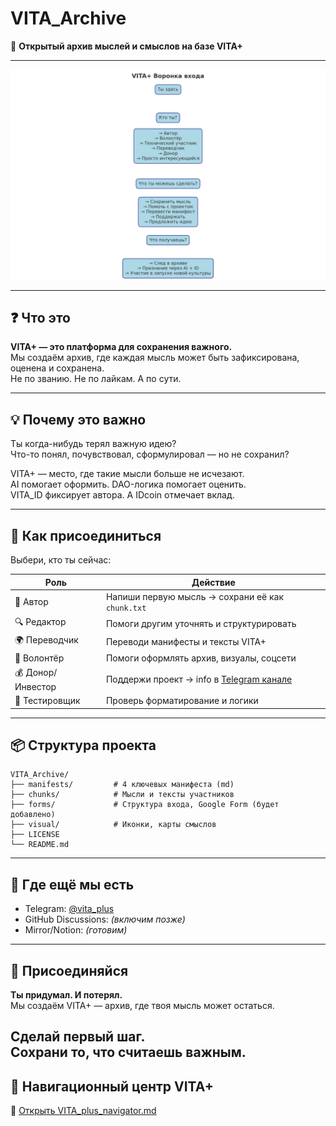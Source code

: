 # VITA_Archive  
🧠 **Открытый архив мыслей и смыслов на базе VITA+**

---

![VITA+ Entry Funnel](VITA_entry_funnel.png)

---

## ❓ Что это

**VITA+ — это платформа для сохранения важного.**  
Мы создаём архив, где каждая мысль может быть зафиксирована, оценена и сохранена.  
Не по званию. Не по лайкам. А по сути.

---

## 💡 Почему это важно

Ты когда-нибудь терял важную идею?  
Что-то понял, почувствовал, сформулировал — но не сохранил?

VITA+ — место, где такие мысли больше не исчезают.  
AI помогает оформить. DAO-логика помогает оценить.  
VITA_ID фиксирует автора. А IDcoin отмечает вклад.

---

## 🚪 Как присоединиться

Выбери, кто ты сейчас:

| Роль              | Действие                                                |
|-------------------|---------------------------------------------------------|
| 📝 Автор           | Напиши первую мысль → сохрани её как `chunk.txt`        |
| 🔍 Редактор        | Помоги другим уточнять и структурировать                |
| 🌍 Переводчик      | Переводи манифесты и тексты VITA+                       |
| 🤝 Волонтёр        | Помоги оформлять архив, визуалы, соцсети                |
| 💰 Донор/Инвестор  | Поддержи проект → info в [Telegram канале](https://t.me/vita_plus) |
| 🧪 Тестировщик     | Проверь форматирование и логики                         |

---

## 📦 Структура проекта

```
VITA_Archive/
├── manifests/         # 4 ключевых манифеста (md)
├── chunks/            # Мысли и тексты участников
├── forms/             # Структура входа, Google Form (будет добавлено)
├── visual/            # Иконки, карты смыслов
├── LICENSE
└── README.md
```

---

## 🧭 Где ещё мы есть

- Telegram: [@vita_plus](https://t.me/vita_plus)
- GitHub Discussions: _(включим позже)_
- Mirror/Notion: _(готовим)_

---

## 📍 Присоединяйся

**Ты придумал. И потерял.**  
Мы создаём VITA+ — архив, где твоя мысль может остаться.

Сделай первый шаг.  
Сохрани то, что считаешь важным.
---

## 📍 Навигационный центр VITA+

🔗 [Открыть VITA_plus_navigator.md](https://github.com/zubakin/VITA_Archive/blob/main/VITA_plus_navigator.md)

